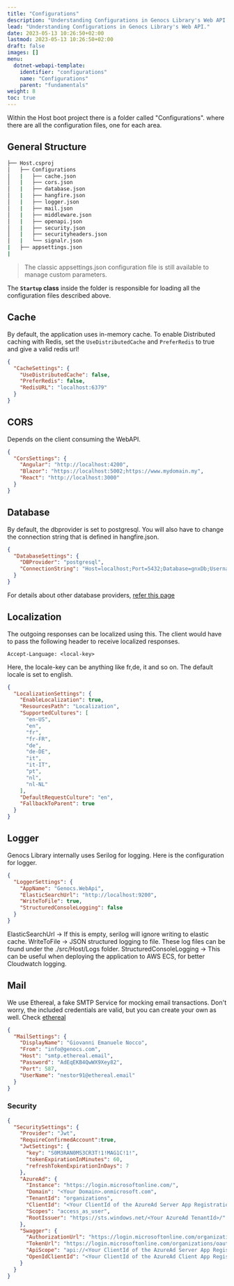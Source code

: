 ```yaml
---
title: "Configurations"
description: "Understanding Configurations in Genocs Library's Web API."
lead: "Understanding Configurations in Genocs Library's Web API."
date: 2023-05-13 10:26:50+02:00
lastmod: 2023-05-13 10:26:50+02:00
draft: false
images: []
menu:
  dotnet-webapi-template:
    identifier: "configurations"
    name: "Configurations"
    parent: "fundamentals"
weight: 8
toc: true
---
```

Within the Host boot project there is a folder called "Configurations". where there are all the configuration files, one for each area.

## General Structure

``` bash
├── Host.csproj
│   ├── Configurations
│   |   ├── cache.json
│   |   ├── cors.json
│   |   ├── database.json
│   |   ├── hangfire.json
│   |   ├── logger.json
│   |   ├── mail.json
│   |   ├── middleware.json
│   |   ├── openapi.json
│   |   ├── security.json
│   |   ├── securityheaders.json
│   |   └── signalr.json
|   ├── appsettings.json
|
```

> The classic appsettings.json configuration file is still available to manage custom parameters.

The **`Startup` class** inside the folder is responsible for loading all the configuration files described above.

## Cache

By default, the application uses in-memory cache. To enable Distributed caching with Redis, set the `UseDistributedCache` and `PreferRedis` to true and give a valid redis url!

```json
{
  "CacheSettings": {
    "UseDistributedCache": false,
    "PreferRedis": false,
    "RedisURL": "localhost:6379"
  }
}
```
## CORS

Depends on the client consuming the WebAPI.

```json
{
  "CorsSettings": {
    "Angular": "http://localhost:4200",
    "Blazor": "https://localhost:5002;https://www.mydomain.my",
    "React": "http://localhost:3000"
  }
}
```
## Database

By default, the dbprovider is set to postgresql. You will also have to change the connection string that is defined in hangfire.json.

``` json
{
  "DatabaseSettings": {
    "DBProvider": "postgresql",
    "ConnectionString": "Host=localhost;Port=5432;Database=gnxDb;Username=postgres;Password=admin;Include Error Detail=true"
  }
}
```

For details about other database providers, [refer this page](http://localhost:1313/dotnet-webapi-template/general/getting-started/#setting-up-the-connection-string)

## Localization

The outgoing responses can be localized using this. The client would have to pass the following header to receive localized responses.

```
Accept-Language: <local-key>
```

Here, the locale-key can be anything like fr,de, it and so on. The default locale is set to english.

``` json
{
  "LocalizationSettings": {
    "EnableLocalization": true,
    "ResourcesPath": "Localization",
    "SupportedCultures": [
      "en-US",
      "en",
      "fr",
      "fr-FR",
      "de",
      "de-DE",
      "it",
      "it-IT",
      "pt",
      "nl",
      "nl-NL"
    ],
    "DefaultRequestCulture": "en",
    "FallbackToParent": true
  }
}
```

## Logger

Genocs Library internally uses Serilog for logging. Here is the configuration for logger.

``` json
{
  "LoggerSettings": {
    "AppName": "Genocs.WebApi",
    "ElasticSearchUrl": "http://localhost:9200",
    "WriteToFile": true,
    "StructuredConsoleLogging": false
  }
}
```

ElasticSearchUrl -> If this is empty, serilog will ignore writing to elastic cache.
WriteToFile -> JSON structured logging to file. These log files can be found under the ./src/Host/Logs folder.
StructuredConsoleLogging -> This can be useful when deploying the application to AWS ECS, for better Cloudwatch logging.

## Mail

We use Ethereal, a fake SMTP Service for mocking email transactions. Don't worry, the included credentials are valid, but you can create your own as well. Check [ethereal](https://ethereal.email/)

``` json
{
  "MailSettings": {
    "DisplayName": "Giovanni Emanuele Nocco",
    "From": "info@genocs.com",
    "Host": "smtp.ethereal.email",
    "Password": "AdEqEKB4QwWX9Xey82",
    "Port": 587,
    "UserName": "nestor91@ethereal.email"
  }
}
```

### Security

``` json
{
  "SecuritySettings": {
    "Provider": "Jwt",
    "RequireConfirmedAccount":true,
    "JwtSettings": {
      "key": "S0M3RAN0MS3CR3T!1!MAG1C!1!",
      "tokenExpirationInMinutes": 60,
      "refreshTokenExpirationInDays": 7
    },
    "AzureAd": {
      "Instance": "https://login.microsoftonline.com/",
      "Domain": "<Your Domain>.onmicrosoft.com",
      "TenantId": "organizations",
      "ClientId": "<Your ClientId of the AzureAd Server App Registration>",
      "Scopes": "access_as_user",
      "RootIssuer": "https://sts.windows.net/<Your AzureAd TenantId>/"
    },
    "Swagger": {
      "AuthorizationUrl": "https://login.microsoftonline.com/organizations/oauth2/v2.0/authorize",
      "TokenUrl": "https://login.microsoftonline.com/organizations/oauth2/v2.0/token",
      "ApiScope": "api://<Your ClientId of the AzureAd Server App Registration>/access_as_user",
      "OpenIdClientId": "<Your ClientId of the AzureAd Client App Registration>"
    }
  }
}
```
